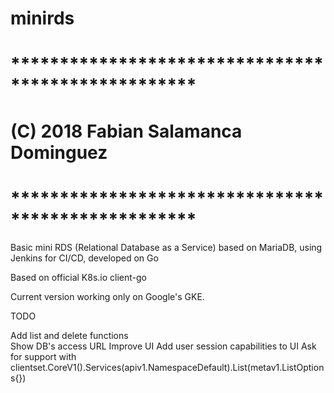 # minirds
# ***************************************************
# (C) 2018 Fabian Salamanca Dominguez
# ***************************************************

Basic mini RDS (Relational Database as a Service) based on MariaDB, using Jenkins for CI/CD, developed on Go

Based on official K8s.io client-go

Current version working only on Google's GKE.

TODO

Add list and delete functions<br>
Show DB's access URL
Improve UI
Add user session capabilities to UI
Ask for support with clientset.CoreV1().Services(apiv1.NamespaceDefault).List(metav1.ListOptions{})
